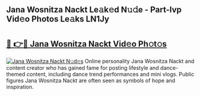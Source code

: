 ## Jana Wosnitza Nackt Le𝚊k𝚎d N𝚞𝚍e - Part-lvp Vid𝚎o Photos Le𝚊ks LN1Jy

# <h2><a href="http://fb03ljy.evod.top/?m=Jana+Wosnitza+Nackt">🔗 👉🔴 Jana Wosnitza Nackt Vid𝚎o Ph𝚘t𝚘s</a></h2>

[![Jana Wosnitza Nackt N𝚞d𝚎s](https://i.imgur.com/8V9OHl7.gif)](http://fb03ljy.evod.top/?m=Jana+Wosnitza+Nackt)
Online personality Jana Wosnitza Nackt and content creator who has gained fame for posting lifestyle and dance-themed content, including dance trend performances and mini vlogs. Public figures Jana Wosnitza Nackt are often seen as symbols of hope and inspiration. 

